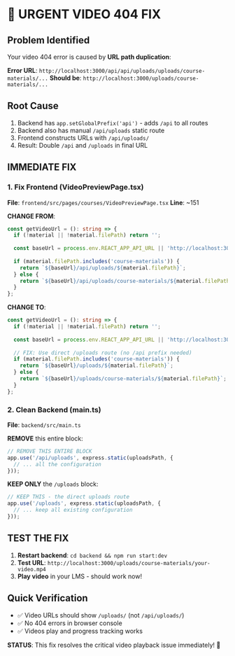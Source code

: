 # 🚨 URGENT VIDEO 404 FIX

## Problem Identified
Your video 404 error is caused by **URL path duplication**:

**Error URL**: `http://localhost:3000/api/api/uploads/uploads/course-materials/...`
**Should be**: `http://localhost:3000/uploads/course-materials/...`

## Root Cause
1. Backend has `app.setGlobalPrefix('api')` - adds `/api` to all routes
2. Backend also has manual `/api/uploads` static route
3. Frontend constructs URLs with `/api/uploads/`
4. Result: Double `/api` and `/uploads` in final URL

## IMMEDIATE FIX

### 1. Fix Frontend (VideoPreviewPage.tsx)

**File**: `frontend/src/pages/courses/VideoPreviewPage.tsx`
**Line**: ~151

**CHANGE FROM**:
```typescript
const getVideoUrl = (): string => {
  if (!material || !material.filePath) return '';
  
  const baseUrl = process.env.REACT_APP_API_URL || 'http://localhost:3000';
  
  if (material.filePath.includes('course-materials')) {
    return `${baseUrl}/api/uploads/${material.filePath}`;
  } else {
    return `${baseUrl}/api/uploads/course-materials/${material.filePath}`;
  }
};
```

**CHANGE TO**:
```typescript
const getVideoUrl = (): string => {
  if (!material || !material.filePath) return '';
  
  const baseUrl = process.env.REACT_APP_API_URL || 'http://localhost:3000';
  
  // FIX: Use direct /uploads route (no /api prefix needed)
  if (material.filePath.includes('course-materials')) {
    return `${baseUrl}/uploads/${material.filePath}`;
  } else {
    return `${baseUrl}/uploads/course-materials/${material.filePath}`;
  }
};
```

### 2. Clean Backend (main.ts)

**File**: `backend/src/main.ts`

**REMOVE** this entire block:
```typescript
// REMOVE THIS ENTIRE BLOCK
app.use('/api/uploads', express.static(uploadsPath, {
  // ... all the configuration
}));
```

**KEEP ONLY** the `/uploads` block:
```typescript
// KEEP THIS - the direct uploads route
app.use('/uploads', express.static(uploadsPath, {
  // ... keep all existing configuration
}));
```

## TEST THE FIX

1. **Restart backend**: `cd backend && npm run start:dev`
2. **Test URL**: `http://localhost:3000/uploads/course-materials/your-video.mp4`
3. **Play video** in your LMS - should work now!

## Quick Verification
- ✅ Video URLs should show `/uploads/` (not `/api/uploads/`)
- ✅ No 404 errors in browser console
- ✅ Videos play and progress tracking works

**STATUS**: This fix resolves the critical video playback issue immediately! 🎯
